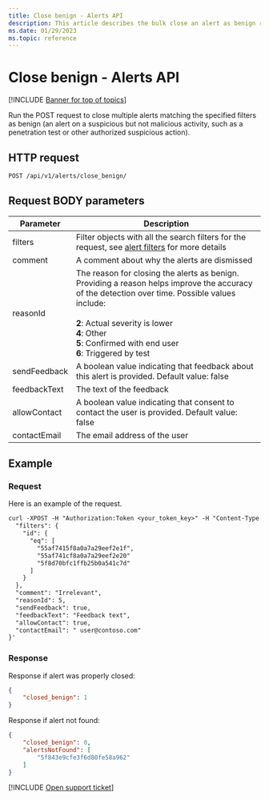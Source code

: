 ```yaml
---
title: Close benign - Alerts API
description: This article describes the bulk close an alert as benign request in the Defender for Cloud Apps Alerts API.
ms.date: 01/29/2023
ms.topic: reference
---
```

# Close benign - Alerts API

[!INCLUDE [Banner for top of topics](includes/banner.md)]

Run the POST request to close multiple alerts matching the specified filters as benign (an alert on a suspicious but not malicious activity, such as a penetration test or other authorized suspicious action).

## HTTP request

```rest
POST /api/v1/alerts/close_benign/
```

## Request BODY parameters

| Parameter | Description |
| --- | --- |
| filters | Filter objects with all the search filters for the request, see [alert filters](api-alerts.md#filters) for more details |
| comment | A comment about why the alerts are dismissed |
| reasonId | The reason for closing the alerts as benign. Providing a reason helps improve the accuracy of the detection over time. Possible values include:<br /><br />**2**: Actual severity is lower<br />**4**: Other<br />**5**: Confirmed with end user<br />**6**: Triggered by test |
| sendFeedback | A boolean value indicating that feedback about this alert is provided. Default value: false |
| feedbackText | The text of the feedback |
| allowContact | A boolean value indicating that consent to contact the user is provided. Default value: false |
| contactEmail | The email address of the user |

## Example

### Request

Here is an example of the request.

```rest
curl -XPOST -H "Authorization:Token <your_token_key>" -H "Content-Type: application/json" "https://<tenant_id>.<tenant_region>.contoso.com/api/v1/alerts/close_benign/" -d '{
  "filters": {
    "id": {
      "eq": [
        "55af7415f8a0a7a29eef2e1f",
        "55af741cf8a0a7a29eef2e20"
        "5f8d70bfc1ffb25b0a541c7d"
      ]
    }
  },
  "comment": "Irrelevant",
  "reasonId": 5,
  "sendFeedback": true,
  "feedbackText": "Feedback text",
  "allowContact": true,
  "contactEmail": " user@contoso.com"
}'
```

### Response

Response if alert was properly closed:

```json
{
    "closed_benign": 1
}
```

Response if alert not found:

```json
{
    "closed_benign": 0,
    "alertsNotFound": [
        "5f843e9cfe3f6d80fe58a962"
    ]
}

```

[!INCLUDE [Open support ticket](includes/support.md)]
